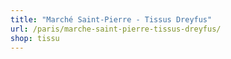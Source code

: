 ```yaml
---
title: "Marché Saint-Pierre - Tissus Dreyfus"
url: /paris/marche-saint-pierre-tissus-dreyfus/
shop: tissu
---
```

